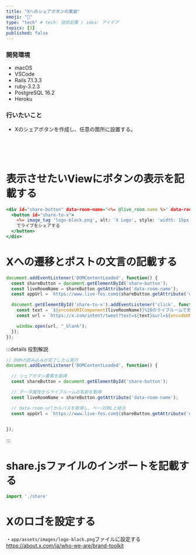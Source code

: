 ```yaml
---
title: "Xへのシェアボタンの実装"
emoji: "🔘"
type: "tech" # tech: 技術記事 / idea: アイデア
topics: [X]
published: false
---
```

### 開発環境
- macOS
- VSCode
- Rails 7.1.3.3
- ruby-3.2.3
- PostgreSQL 16.2
- Heroku

### 行いたいこと
- Xのシェアボタンを作成し、任意の箇所に設置する。


<br>
<br>
<br>

# 表示させたいViewにボタンの表示を記載する
```rb:app/views/live_rooms/show.html.erb
<div id="share-button" data-room-name="<%= @live_room.name %>" data-room-url="<%= live_room_path(@live_room) %>">
  <button id="share-to-x">
    <%= image_tag 'logo-black.png', alt: 'X Logo', style: 'width: 15px; height: 15px;' %>
    でライブをシェアする
  </button>
</div>
```

# Xへの遷移とポストの文言の記載する
```rb:app/javascript/share.js
document.addEventListener('DOMContentLoaded', function() {
  const shareButton = document.getElementById('share-button');
  const liveRoomName = shareButton.getAttribute('data-room-name');
  const appUrl = `https://www.live-fes.com${shareButton.getAttribute('data-room-url')}`;

  document.getElementById('share-to-x').addEventListener('click', function() {
    const text = `${encodeURIComponent(liveRoomName)}%20のライブルームで思い出を共有しよう！%20%23Live_Fes%20%0a`;
    const url = `https://x.com/intent/tweet?text=${text}&url=${encodeURIComponent(appUrl)}`;

    window.open(url, "_blank");
  });
});
```

:::details 役割解説
```rb:app/javascript/share.js
// DOMの読み込みが完了したら実行
document.addEventListener('DOMContentLoaded', function() {

  // シェアボタン要素を取得
  const shareButton = document.getElementById('share-button');

  // データ属性からライブルームの名前を取得
  const liveRoomName = shareButton.getAttribute('data-room-name');

  // data-room-urlからパスを取得し、ベースURLと結合
  const appUrl = `https://www.live-fes.com${shareButton.getAttribute('data-room-url')}`;


});
```
:::

# share.jsファイルのインポートを記載する
```rb:app/javascript/application.js
import './share'
```

# Xのロゴを設定する
・`app/assets/images/logo-black.png`ファイルに設定する
https://about.x.com/ja/who-we-are/brand-toolkit

<br>
<br>
<br>